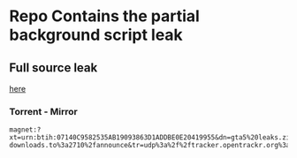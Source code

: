 # Repo Contains the partial background script leak

## Full source leak 
[here](https://qiwi.gg/file/faQP6122-gta5leaks)

### Torrent - Mirror
```
magnet:?xt=urn:btih:07140C9582535AB19093863D1ADDBE0E20419955&dn=gta5%20leaks.zip&tr=http%3a%2f%2fwww.sumotracker.com%2fannounce&tr=udp%3a%2f%2fdenis.stalker.h3q.com%3a6969%2fannounce&tr=udp%3a%2f%2ftracker.openbittorrent.com%3a80%2fannounce&tr=http%3a%2f%2fwww.torrent-downloads.to%3a2710%2fannounce&tr=udp%3a%2f%2ftracker.opentrackr.org%3a1337%2fannounce&tr=http%3a%2f%2fopen.tracker.thepiratebay.org%2fannounce&tr=http%3a%2f%2fdenis.stalker.h3q.com%3a6969%2fannounce&tr=wss%3a%2f%2fwstracker.online
```
